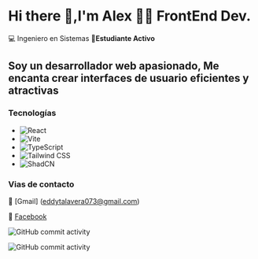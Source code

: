 # Hi there 👋,I'm Alex  👨‍💻 FrontEnd Dev.

:computer: Ingeniero en Sistemas
:pencil:**Estudiante Activo**

## Soy un desarrollador web apasionado, Me encanta crear interfaces de usuario eficientes y atractivas

### Tecnologías

- ![React](https://img.shields.io/badge/-React-61DAFB?logo=react&logoColor=white&style=flat)
- ![Vite](https://img.shields.io/badge/-Vite-646CFF?logo=vite&logoColor=white&style=flat)
- ![TypeScript](https://img.shields.io/badge/-TypeScript-3178C6?logo=typescript&logoColor=white&style=flat)
- ![Tailwind CSS](https://img.shields.io/badge/-Tailwind%20CSS-38B2AC?logo=tailwind-css&logoColor=white&style=flat)
- ![ShadCN](https://img.shields.io/badge/-ShadCN-000000?logo=shadcn&logoColor=white&style=flat)

### Vias de contacto

📧 [Gmail] (<eddytalavera073@gmail.com>)

🔵 [Facebook](https://www.facebook.com/alexis.talavera.503?locale=es_LA)

![GitHub commit activity](https://img.shields.io/github/commit-activity/m/Alex200207/Alex200207)

![GitHub commit activity](https://img.shields.io/github/commit-activity/m/Alex200207/TimeApp)
